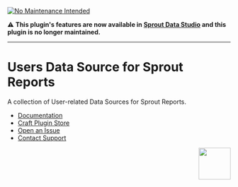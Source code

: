 [![No Maintenance Intended](http://unmaintained.tech/badge.svg)](http://unmaintained.tech/)

:warning: **This plugin's features are now available in [Sprout Data Studio](https://plugins.craftcms.com/sprout-data-studio) and this plugin is no longer maintained.**

----

# Users Data Source for Sprout Reports

A collection of User-related Data Sources for Sprout Reports.

- [Documentation](https://sprout.barrelstrengthdesign.com/docs/reports/)
- [Craft Plugin Store](https://plugins.craftcms.com/sprout-reports-users)
- [Open an Issue](https://github.com/barrelstrength/craft-sprout-reports-users/issues)
- [Contact Support](https://sprout.barrelstrengthdesign.com/docs/support/support.html)

<a href="https://sprout.barrelstrengthdesign.com" target="_blank">
  <img src="https://s3.amazonaws.com/sprout.barrelstrengthdesign.com-assets/content/plugins/sprout-icon.svg" width="72" height="72" align="right">
</a>
